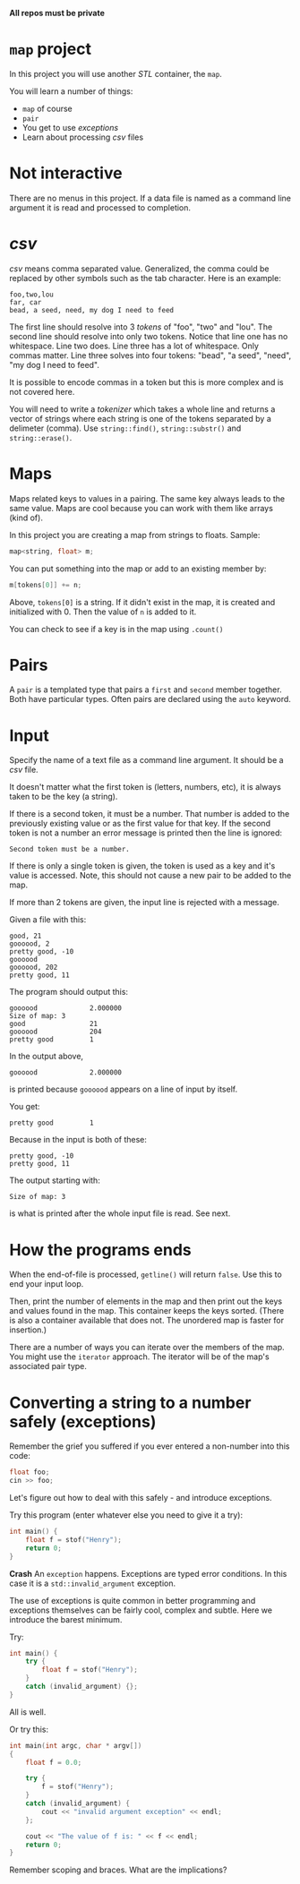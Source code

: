 **All repos must be private**

# ```map``` project

In this project you will use another *STL* container, the ```map```.

You will learn a number of things:
* ```map``` of course
* ```pair```
* You get to use *exceptions*
* Learn about processing *csv* files

# Not interactive

There are no menus in this project. If a data file is named as a command line argument it is read and processed to completion.

# *csv*

*csv* means comma separated value. Generalized, the comma could be replaced by other symbols such as the tab character. Here is an example:

```
foo,two,lou
far, car
bead, a seed, need, my dog I need to feed
```

The first line should resolve into 3 *tokens* of "foo", "two" and "lou". The second line should resolve into only two tokens. Notice that line one has no whitespace. Line two does. Line three has a lot of whitespace. Only commas matter. Line three solves into four tokens: "bead", "a seed", "need", "my dog I need to feed".

It is possible to encode commas in a token but this is more complex and is not covered here.

You will need to write a *tokenizer* which takes a whole line and returns a vector of strings where each string is one of the tokens separated by a delimeter (comma). Use ```string::find()```, ```string::substr()``` and ```string::erase()```. 

# Maps

Maps related keys to values in a pairing. The same key always leads to the same value. Maps are cool because you can work with them like arrays (kind of).

In this project you are creating a map from strings to floats. Sample:

```c++
map<string, float> m;
```

You can put something into the map or add to an existing member by:

```c++
m[tokens[0]] += n;
```

Above, ```tokens[0]``` is a string. If it didn't exist in the map, it is created and initialized with 0. Then the value of ```n``` is added to it.

You can check to see if a key is in the map using ```.count()```

# Pairs

A ```pair``` is a templated type that pairs a ```first``` and ```second``` member together. Both have particular types. Often pairs are declared using the ```auto``` keyword. 

# Input

Specify the name of a text file as a command line argument. It should be a *csv* file.

It doesn't matter what the first token is (letters, numbers, etc), it is always taken to be the key (a string).

If there is a second token, it must be a number. That number is added to the previously existing value or as the first value for that key. If the second token is not a number an error message is printed then the line is ignored:

```
Second token must be a number.
```

If there is only a single token is given, the token is used as a key and it's value is accessed. Note, this should not cause a new pair to be added to the map. 

If more than 2 tokens are given, the input line is rejected with a message.

Given a file with this:

```
good, 21
goooood, 2
pretty good, -10
goooood
goooood, 202
pretty good, 11
```

The program should output this:


```
goooood             2.000000
Size of map: 3
good                21
goooood             204
pretty good         1
```

In the output above, 

```
goooood             2.000000
```

is printed because ```goooood``` appears on a line of input by itself.

You get:

```
pretty good         1
```

Because in the input is both of these:

```
pretty good, -10
pretty good, 11
```

The output starting with:

```
Size of map: 3
```

is what is printed after the whole input file is read. See next.

# How the programs ends

When the end-of-file is processed, ```getline()``` will return ```false```. Use this to end your input loop.

Then, print the number of elements in the map and then print out the keys and values found in the map. This container keeps the keys sorted. (There is also a container available that does not. The unordered map is faster for insertion.)

There are a number of ways you can iterate over the members of the map. You might use the ```iterator``` approach. The iterator will be of the map's associated pair type.

# Converting a string to a number safely (exceptions)

Remember the grief you suffered if you ever entered a non-number into this code:

```c++
float foo;
cin >> foo;
```

Let's figure out how to deal with this safely - and introduce exceptions.

Try this program (enter whatever else you need to give it a try):

```c++
int main() {
	float f = stof("Henry");
	return 0;
}
```

**Crash** An ```exception``` happens. Exceptions are typed error conditions. In this case it is a ```std::invalid_argument``` exception.

The use of exceptions is quite common in better programming and exceptions themselves can be fairly cool, complex and subtle. Here we introduce the barest minimum.

Try:

```c++
int main() {
	try {
		float f = stof("Henry");
	}
	catch (invalid_argument) {};
}
```

All is well.

Or try this:

```c++
int main(int argc, char * argv[])
{
	float f = 0.0;

	try {
		f = stof("Henry");
	}
	catch (invalid_argument) {
		cout << "invalid argument exception" << endl;
	};

	cout << "The value of f is: " << f << endl;
	return 0;
}
```

Remember scoping and braces. What are the implications?

